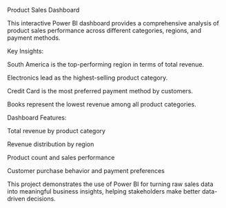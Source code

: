 Product Sales Dashboard

This interactive Power BI dashboard provides a comprehensive analysis of product sales performance across different categories, regions, and payment methods.

Key Insights:

South America is the top-performing region in terms of total revenue.

Electronics lead as the highest-selling product category.

Credit Card is the most preferred payment method by customers.

Books represent the lowest revenue among all product categories.

Dashboard Features:

Total revenue by product category

Revenue distribution by region

Product count and sales performance

Customer purchase behavior and payment preferences

This project demonstrates the use of Power BI for turning raw sales data into meaningful business insights, helping stakeholders make better data-driven decisions.
